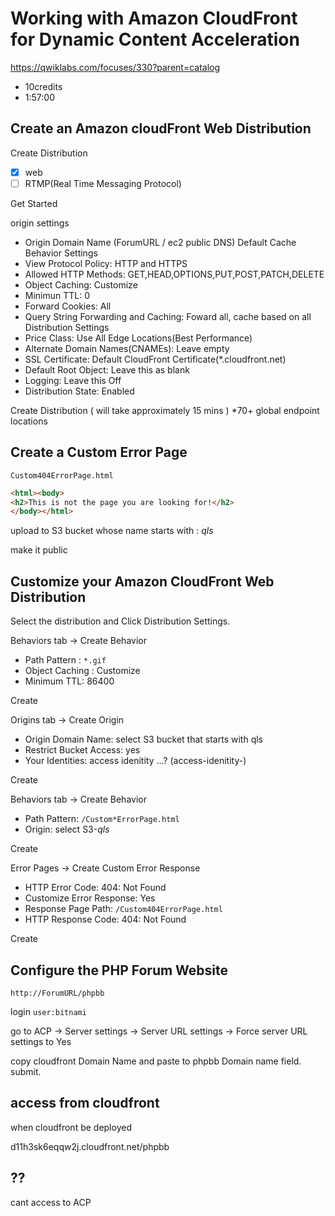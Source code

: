 # Working with Amazon CloudFront for Dynamic Content Acceleration

https://qwiklabs.com/focuses/330?parent=catalog


- 10credits
- 1:57:00

## Create an Amazon cloudFront Web Distribution

Create Distribution

- [x] web
- [ ] RTMP(Real Time Messaging Protocol)

Get Started

origin settings
 - Origin Domain Name (ForumURL / ec2 public DNS)
Default Cache Behavior Settings
 - View Protocol Policy: HTTP and HTTPS
 - Allowed HTTP Methods: GET,HEAD,OPTIONS,PUT,POST,PATCH,DELETE
 - Object Caching: Customize
  - Minimun TTL: 0
 - Forward Cookies: All
 - Query String Forwarding and Caching: Foward all, cache based on all
Distribution Settings
 - Price Class: Use All Edge Locations(Best Performance)
 - Alternate Domain Names(CNAMEs): Leave empty
 - SSL Certificate: Default CloudFront Certificate(*.cloudfront.net)
 - Default Root Object: Leave this as blank
 - Logging: Leave this Off
 - Distribution State: Enabled

Create Distribution ( will take approximately 15 mins )
*70+ global endpoint locations


## Create a Custom Error Page

`Custom404ErrorPage.html`
```html
<html><body>
<h2>This is not the page you are looking for!</h2>
</body></html>
```
upload to S3 bucket whose name starts with : _qls_

make it public


## Customize your Amazon CloudFront Web Distribution

Select the distribution and Click Distribution Settings.

Behaviors tab -> Create Behavior
- Path Pattern : `*.gif`
- Object Caching : Customize
 - Minimum TTL: 86400

Create

Origins tab -> Create Origin
- Origin Domain Name: select S3 bucket that starts with qls
- Restrict Bucket Access: yes
- Your Identities: access idenitity ...? (access-idenitity-)

Create

Behaviors tab -> Create Behavior
- Path Pattern: `/Custom*ErrorPage.html`
- Origin: select S3-*qls*

Create

Error Pages -> Create Custom Error Response
- HTTP Error Code: 404: Not Found
- Customize Error Response: Yes
- Response Page Path: `/Custom404ErrorPage.html`
- HTTP Response Code: 404: Not Found

Create

## Configure the PHP Forum Website

`http://ForumURL/phpbb`

login `user:bitnami`

go to ACP -> Server settings -> Server URL settings -> Force server URL settings to Yes

copy cloudfront Domain Name and paste to phpbb Domain name field. submit.

## access from cloudfront
when cloudfront be deployed

d11h3sk6eqqw2j.cloudfront.net/phpbb


## ??
cant access to ACP

